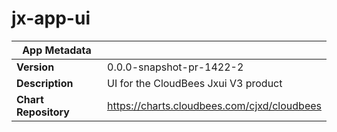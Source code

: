 # jx-app-ui

|App Metadata||
|---|---|
| **Version** | 0.0.0-snapshot-pr-1422-2 |
| **Description** | UI for the CloudBees Jxui V3 product |
| **Chart Repository** | https://charts.cloudbees.com/cjxd/cloudbees |
